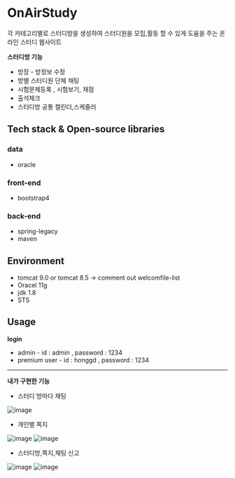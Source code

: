 # OnAirStudy
각 카테고리별로 스터디방을 생성하여 스터디원을 모집,활동 할 수 있게 도움을 주는 온라인 스터디 웹사이트
 
 **스터디방 기능**
* 방장 - 방정보 수정
* 방별 스터디원 단체 채팅
* 시험문제등록 , 시험보기, 채점
* 출석체크
* 스터디방 공통 캘린더,스케줄러
 ## Tech stack & Open-source libraries
 ### data
 * oracle
###  front-end
 *  bootstrap4
### back-end
 * spring-legacy
 * maven
 
## Environment  
  *  tomcat 9.0 or tomcat 8.5 -> comment out welcomfile-list 
  *  Oracel 11g
  *  jdk 1.8
  *  STS
## Usage  
**login**
* admin - id : admin , password : 1234
* premium user - id : honggd , password : 1234
----
**내가 구현한 기능**
* 스터디 방마다 채팅

![image](https://user-images.githubusercontent.com/39455087/99373076-56ee5500-2904-11eb-953d-6deafc2fa0e0.png)
* 개인별 쪽지

 ![image](https://user-images.githubusercontent.com/39455087/99373390-b2204780-2904-11eb-93e0-b46f13b6214a.png)
 ![image](https://user-images.githubusercontent.com/39455087/99373944-5d310100-2905-11eb-9eeb-1f10ab7f40bd.png)
* 스터디방,쪽지,채팅 신고

![image](https://user-images.githubusercontent.com/39455087/99373632-fb709700-2904-11eb-8b08-0a2a5610f7f8.png)
![image](https://user-images.githubusercontent.com/39455087/99373705-10e5c100-2905-11eb-90c8-faadd3d113de.png)
